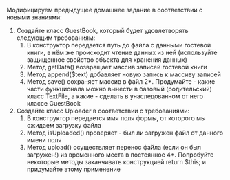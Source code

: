 Модифицируем предыдущее домашнее задание в соответствии с новыми знаниями:

1. Создайте класс GuestBook, который будет удовлетворять следующим требованиям:
	1. В конструктор передается путь до файла с данными гостевой книги, в нём же происходит чтение данных из ней 
	(используйте защищенное свойство объекта для хранения данных)
	2. Метод getData() возвращает массив записей гостевой книги
	3. Метод append($text) добавляет новую запись к массиву записей
	4. Метод save() сохраняет массив в файл
2*. Продумайте - какие части функционала можно вынести в базовый (родительский) класс TextFile, а какие - сделать в унаследованном 
от него классе GuestBook
3. Создайте класс Uploader в соответствии с требованиями:
	1. В конструктор передается имя поля формы, от которого мы ожидаем загрузку файла
	2. Метод isUploaded() проверяет - был ли загружен файл от данного имени поля
	3. Метод upload() осуществляет перенос файла (если он был загружен!) из временного места в постоянное
4*. Попробуйте некоторые методы заканчивать конструкцией return $this; и придумайте этому применение